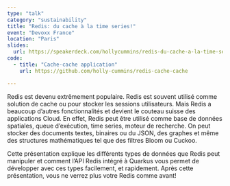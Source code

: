 ```yaml
---
type: "talk"
category: "sustainability"
title: "Redis: du cache à la time series!"
event: "Devoxx France"
location: "Paris"
slides:
  url: https://speakerdeck.com/hollycummins/redis-du-cache-a-la-time-series
code:
  - title: "Cache-cache application"
    url: https://github.com/holly-cummins/redis-cache-cache

---
```



Redis est devenu extrêmement populaire. Redis est souvent utilisé comme solution de cache ou pour stocker les sessions utilisateurs. Mais Redis a beaucoup d’autres fonctionnalités et devient le couteau suisse des applications Cloud. En effet, Redis peut être utilisé comme base de données spatiales, queue d’exécution, time series, moteur de recherche. On peut stocker des documents textes, binaires ou du JSON, des graphes et même des structures mathématiques tel que des filtres Bloom ou Cuckoo.

Cette présentation explique les différents types de données que Redis peut manipuler et comment l’API Redis intégré à Quarkus vous permet de développer avec ces types facilement, et rapidement. Après cette présentation, vous ne verrez plus votre Redis comme avant!
